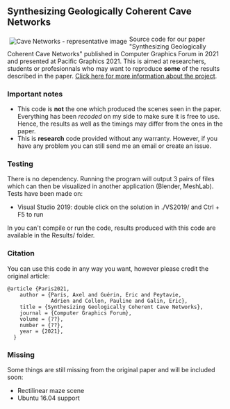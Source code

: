 ## Synthesizing Geologically Coherent Cave Networks

<img src="https://aparis69.github.io/public_html/imgs/karsts_representative.jpg"
     alt="Cave Networks - representative image"
     style="float: left; margin: 5px;" />
	 
Source code for our paper "Synthesizing Geologically Coherent Cave Networks" published in Computer Graphics Forum in 2021 and presented at Pacific Graphics 2021. This is aimed at researchers, students or profesionnals who may want to reproduce **some** of the results described in the paper.
[Click here for more information about the project](https://aparis69.github.io/public_html/projects/paris2021_Karsts.html).

### Important notes
* This code is **not** the one which produced the scenes seen in the paper. Everything has been *recoded* on my side to make sure it is free to use. Hence, the results as well as the timings may differ from the ones in the paper.
* This is **research** code provided without any warranty. However, if you have any problem you can still send me an email or create an issue.

### Testing
There is no dependency. Running the program will output 3 pairs of files which can then be visualized in another application (Blender, MeshLab). Tests have been made on:
* Visual Studio 2019: double click on the solution in ./VS2019/ and Ctrl + F5 to run

In you can't compile or run the code, results produced with this code are available in the Results/ folder.

### Citation
You can use this code in any way you want, however please credit the original article:
```
@article {Paris2021,
    author = {Paris, Axel and Guérin, Eric and Peytavie,
              Adrien and Collon, Pauline and Galin, Eric},
    title = {Synthesizing Geologically Coherent Cave Networks},
    journal = {Computer Graphics Forum},
    volume = {??},
    number = {??},
    year = {2021},
  }
```	

### Missing
Some things are still missing from the original paper and will be included soon:
* Rectilinear maze scene
* Ubuntu 16.04 support